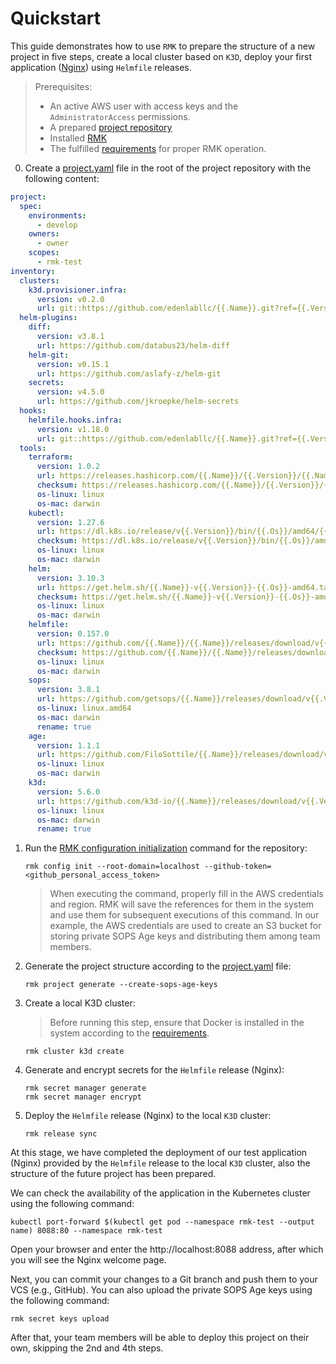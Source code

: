 # Quickstart

This guide demonstrates how to use `RMK` to prepare the structure of a new project in five steps,
create a local cluster based on `K3D`, deploy your first application ([Nginx](https://nginx.org/)) using `Helmfile` releases.

> Prerequisites:
> 
> - An active AWS user with access keys and the `AdministratorAccess` permissions.
> - A prepared [project repository](configuration/project-management/preparation-of-project-repository.md#preparation-of-the-project-repository)
> - Installed [RMK](README.md#installation)
> - The fulfilled [requirements](README.md#requirements) for proper RMK operation.

0. Create a [project.yaml](configuration/project-management/preparation-of-project-repository.md#projectyaml) 
   file in the root of the project repository with the following content:

```yaml
project:
  spec:
    environments:
      - develop
    owners:
      - owner
    scopes:
      - rmk-test
inventory:
  clusters:
    k3d.provisioner.infra:
      version: v0.2.0
      url: git::https://github.com/edenlabllc/{{.Name}}.git?ref={{.Version}}
  helm-plugins:
    diff:
      version: v3.8.1
      url: https://github.com/databus23/helm-diff
    helm-git:
      version: v0.15.1
      url: https://github.com/aslafy-z/helm-git
    secrets:
      version: v4.5.0
      url: https://github.com/jkroepke/helm-secrets
  hooks:
    helmfile.hooks.infra:
      version: v1.18.0
      url: git::https://github.com/edenlabllc/{{.Name}}.git?ref={{.Version}}
  tools:
    terraform:
      version: 1.0.2
      url: https://releases.hashicorp.com/{{.Name}}/{{.Version}}/{{.Name}}_{{.Version}}_{{.Os}}_amd64.zip
      checksum: https://releases.hashicorp.com/{{.Name}}/{{.Version}}/{{.Name}}_{{.Version}}_SHA256SUMS
      os-linux: linux
      os-mac: darwin
    kubectl:
      version: 1.27.6
      url: https://dl.k8s.io/release/v{{.Version}}/bin/{{.Os}}/amd64/{{.Name}}
      checksum: https://dl.k8s.io/release/v{{.Version}}/bin/{{.Os}}/amd64/{{.Name}}.sha256
      os-linux: linux
      os-mac: darwin
    helm:
      version: 3.10.3
      url: https://get.helm.sh/{{.Name}}-v{{.Version}}-{{.Os}}-amd64.tar.gz
      checksum: https://get.helm.sh/{{.Name}}-v{{.Version}}-{{.Os}}-amd64.tar.gz.sha256sum
      os-linux: linux
      os-mac: darwin
    helmfile:
      version: 0.157.0
      url: https://github.com/{{.Name}}/{{.Name}}/releases/download/v{{.Version}}/{{.Name}}_{{.Version}}_{{.Os}}_amd64.tar.gz
      checksum: https://github.com/{{.Name}}/{{.Name}}/releases/download/v{{.Version}}/{{.Name}}_{{.Version}}_checksums.txt
      os-linux: linux
      os-mac: darwin
    sops:
      version: 3.8.1
      url: https://github.com/getsops/{{.Name}}/releases/download/v{{.Version}}/{{.Name}}-v{{.Version}}.{{.Os}}
      os-linux: linux.amd64
      os-mac: darwin
      rename: true
    age:
      version: 1.1.1
      url: https://github.com/FiloSottile/{{.Name}}/releases/download/v{{.Version}}/{{.Name}}-v{{.Version}}-{{.Os}}-amd64.tar.gz
      os-linux: linux
      os-mac: darwin
    k3d:
      version: 5.6.0
      url: https://github.com/k3d-io/{{.Name}}/releases/download/v{{.Version}}/{{.Name}}-{{.Os}}-amd64
      os-linux: linux
      os-mac: darwin
      rename: true
```

1. Run the [RMK configuration initialization](configuration/configuration-management.md#initialization-of-rmk-configuration) command for the repository:

   ```shell
   rmk config init --root-domain=localhost --github-token=<github_personal_access_token>
   ```
   
   > When executing the command, properly fill in the AWS credentials and region. 
   > RMK will save the references for them in the system and use them for subsequent executions of this command. 
   > In our example, the AWS credentials are used to create an S3 bucket for storing private SOPS Age keys 
   > and distributing them among team members.

2. Generate the project structure according to the [project.yaml](configuration/project-management/preparation-of-project-repository.md#projectyaml) file:

   ```shell
   rmk project generate --create-sops-age-keys
   ```

3. Create a local K3D cluster:

   > Before running this step, ensure that Docker is installed in the system according to the [requirements](README.md#requirements).
   
   ```shell
   rmk cluster k3d create
   ```

4. Generate and encrypt secrets for the `Helmfile` release (Nginx):

   ```shell
   rmk secret manager generate
   rmk secret manager encrypt
   ```

5. Deploy the `Helmfile` release (Nginx) to the local `K3D` cluster:

   ```shell
   rmk release sync
   ```

At this stage, we have completed the deployment of our test application (Nginx) provided by the `Helmfile` release 
to the local `K3D` cluster, also the structure of the future project has been prepared. 

We can check the availability of the application in the Kubernetes cluster using the following command:

```shell
kubectl port-forward $(kubectl get pod --namespace rmk-test --output name) 8088:80 --namespace rmk-test
```

Open your browser and enter the http://localhost:8088 address, after which you will see the Nginx welcome page.

Next, you can commit your changes to a Git branch and push them to your VCS (e.g., GitHub). 
You can also upload the private SOPS Age keys using the following command: 

```shell
rmk secret keys upload
```

After that, your team members will be able to deploy this project on their own, skipping the 2nd and 4th steps.
